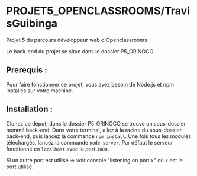 # PROJET5_OPENCLASSROOMS/TravisGuibinga

Projet 5 du parcours développeur web d'Openclassrooms

Le back-end du projet se situe dans le dossier P5_ORINOCO

## Prerequis :
Pour faire fonctionner ce projet, vous avez besoin de Node.js et npm installés sur votre machine.

## Installation :
Clonez ce dépot; dans le dossier P5_ORINOCO se trouve un sous-dossier nommé back-end. Dans votre terminal, allez à la racine du sous-dossier back-end, puis lancez la commande `npm install`. Une fois tous les modules téléchargés, lancez la commande `node server`. Par défaut le serveur fonctionne en `localhost` avec le port `3000`.

Si un autre port est utilisé => voir console "listening on port x" où x est le port utilisé.

